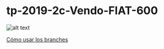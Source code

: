 # tp-2019-2c-Vendo-FIAT-600

![alt text](https://i.ibb.co/J2By3Hq/tp-operativos.png)

[Cómo usar los branches](docs/branches.md)
